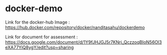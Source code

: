 # docker-demo

Link for the docker-hub Image : https://hub.docker.com/repository/docker/nanditasahu/dockerdemo

Link for document for assessment : https://docs.google.com/document/d/1Y9fJHJGJ5r7KNrj_QczzoqBIoN56Ol3eXA77YiQ8ygY/edit?usp=sharing
